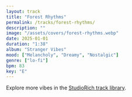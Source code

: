 ```yaml
---
layout: track
title: "Forest Rhythms"
permalink: /tracks/forest-rhythms/
description: ""
image: "/assets/covers/forest-rhythms.webp"
date: 2025-01-01
duration: "1:38"
album: "Stranger Vibes"
mood: ["Melancholy", "Dreamy", "Nostalgic"]
genre: ["lo-fi"]
bpm: 83
key: "E"
---
```


Explore more vibes in the [StudioRich track library](/tracks/).
